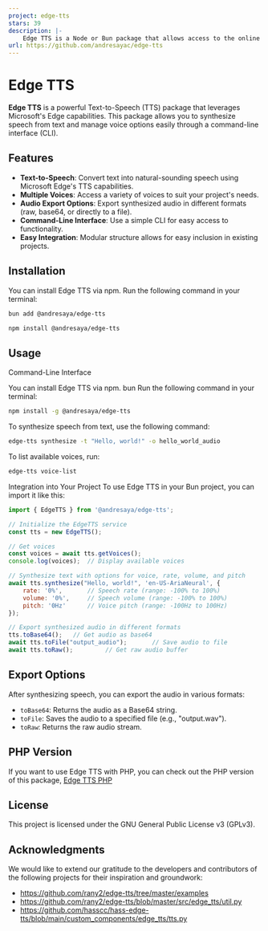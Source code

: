 ```yaml
---
project: edge-tts
stars: 39
description: |-
    Edge TTS is a Node or Bun package that allows access to the online text-to-speech service used by Microsoft Edge without the need for Microsoft Edge, Windows, or an API key.
url: https://github.com/andresayac/edge-tts
---
```


# Edge TTS

**Edge TTS** is a powerful Text-to-Speech (TTS) package that leverages Microsoft's Edge capabilities. This package allows you to synthesize speech from text and manage voice options easily through a command-line interface (CLI).

## Features

- **Text-to-Speech**: Convert text into natural-sounding speech using Microsoft Edge's TTS capabilities.
- **Multiple Voices**: Access a variety of voices to suit your project's needs.
- **Audio Export Options**: Export synthesized audio in different formats (raw, base64, or directly to a file).
- **Command-Line Interface**: Use a simple CLI for easy access to functionality.
- **Easy Integration**: Modular structure allows for easy inclusion in existing projects.

## Installation

You can install Edge TTS via npm. Run the following command in your terminal:

```bash
bun add @andresaya/edge-tts
```
```bash
npm install @andresaya/edge-tts
```


## Usage
Command-Line Interface

You can install Edge TTS via npm. bun  Run the following command in your terminal:

```bash
npm install -g @andresaya/edge-tts
```

To synthesize speech from text, use the following command:
```bash
edge-tts synthesize -t "Hello, world!" -o hello_world_audio
```

To list available voices, run:

```bash
edge-tts voice-list
```

Integration into Your Project
To use Edge TTS in your Bun project, you can import it like this:

```js
import { EdgeTTS } from '@andresaya/edge-tts';

// Initialize the EdgeTTS service
const tts = new EdgeTTS();

// Get voices
const voices = await tts.getVoices();  
console.log(voices);  // Display available voices

// Synthesize text with options for voice, rate, volume, and pitch
await tts.synthesize("Hello, world!", 'en-US-AriaNeural', {
    rate: '0%',       // Speech rate (range: -100% to 100%)
    volume: '0%',     // Speech volume (range: -100% to 100%)
    pitch: '0Hz'      // Voice pitch (range: -100Hz to 100Hz)
});

// Export synthesized audio in different formats
tts.toBase64();   // Get audio as base64
await tts.toFile("output_audio");       // Save audio to file
await tts.toRaw();         // Get raw audio buffer
```

## Export Options
After synthesizing speech, you can export the audio in various formats:

- `toBase64`: Returns the audio as a Base64 string.
- `toFile`: Saves the audio to a specified file (e.g., "output.wav").
- `toRaw`: Returns the raw audio stream.

## PHP Version
If you want to use Edge TTS with PHP, you can check out the PHP version of this package, [Edge TTS PHP](https://github.com/andresayac/edge-tts-php)


## License
This project is licensed under the GNU General Public License v3 (GPLv3).

## Acknowledgments

We would like to extend our gratitude to the developers and contributors of the following projects for their inspiration and groundwork:

* https://github.com/rany2/edge-tts/tree/master/examples
* https://github.com/rany2/edge-tts/blob/master/src/edge_tts/util.py
* https://github.com/hasscc/hass-edge-tts/blob/main/custom_components/edge_tts/tts.py
